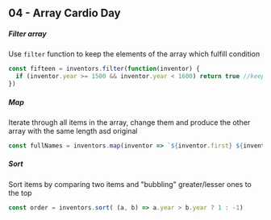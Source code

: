 ## 04 - Array Cardio Day

##### Filter array 

Use `filter` function to keep the elements of the array which fulfill condition

```javascript
const fifteen = inventors.filter(function(inventor) {
  if (inventor.year >= 1500 && inventor.year < 1600) return true //keep it!
})
```

##### Map 

Iterate through all items in the array, change them and produce the other array with the same length asd original

```javascript
const fullNames = inventors.map(inventor => `${inventor.first} ${inventor.last}`)
```

##### Sort

Sort items by comparing two items and "bubbling" greater/lesser ones to the top

```javascript
const order = inventors.sort( (a, b) => a.year > b.year ? 1 : -1)
```